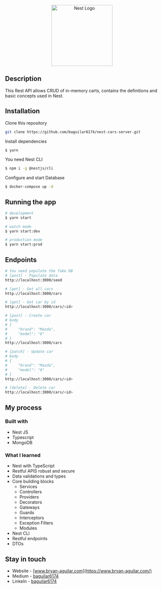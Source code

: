 <p align="center">
  <a href="http://nestjs.com/" target="blank"><img src="https://nestjs.com/img/logo-small.svg" width="200" alt="Nest Logo" /></a>
</p>

[circleci-image]: https://img.shields.io/circleci/build/github/nestjs/nest/master?token=abc123def456
[circleci-url]: https://circleci.com/gh/nestjs/nest

## Description

This Rest API allows CRUD of in-memory carts, contains the definitions and basic concepts used in Nest.

## Installation

Clone this repository

```bash
git clone https://github.com/baguilar6174/nest-cars-server.git
```

Install dependencies

```bash
$ yarn
```

You need Nest CLI

```bash
$ npm i -g @nestjs/cli
```

Configure and start Database

```bash
$ docker-compose up -d
```

## Running the app

```bash
# development
$ yarn start

# watch mode
$ yarn start:dev

# production mode
$ yarn start:prod
```

## Endpoints

```bash
# You need populate the fake DB
# [post] - Populate data
http://localhost:3000/seed

# [get] - Get all cars
http://localhost:3000/cars

# [get] - Get car by id
http://localhost:3000/cars/<id>

# [post] - Create car
# body
# {
#     "brand": "Mazda",
#     "model": "6"
# }
http://localhost:3000/cars

# [patch] - Update car
# body
# {
#     "brand": "Mazda",
#     "model": "6"
# }
http://localhost:3000/cars/<id>

# [delete] - Delete car
http://localhost:3000/cars/<id>

```

## My process

### Built with

- Nest JS
- Typescript
- MongoDB

### What I learned

- Nest with TypeScript
- Restful APIS robust and secure
- Data validations and types
- Core building blocks
  - Services
  - Controllers
  - Providers
  - Decorators
  - Gateways
  - Guards
  - Interceptors
  - Exception Filters
  - Modules
- Nest CLI
- Restful endpoints
- DTOs

## Stay in touch

- Website - [www.bryan-aguilar.com](https://www.bryan-aguilar.com/)
- Medium - [baguilar6174](https://baguilar6174.medium.com/)
- LinkeIn - [baguilar6174](https://www.linkedin.com/in/baguilar6174)

